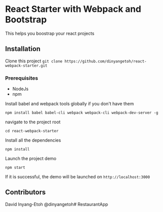 # React Starter with Webpack and Bootstrap

This helps you boostrap your react projects

## Installation

Clone this project
`git clone https://github.com/dinyangetoh/react-webpack-starter.git`

### Prerequisites 

* NodeJs
* npm

Install babel and webpack tools globally if you don't have them

`npm install babel babel-cli webpack webpack-cli webpack-dev-server -g`

navigate to the project root

`cd react-webpack-starter`

Install all the dependencies

`npm install`

Launch the project demo

`npm start`

If it is successful, the demo will be launched on `http://localhost:3000` 

## Contributors

David Inyang-Etoh @dinyangetoh# RestaurantApp
